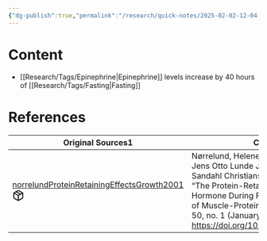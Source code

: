```yaml
---
{"dg-publish":true,"permalink":"/research/quick-notes/2025-02-02-12-04-35/","updated":"2025-02-02T12:06:51-05:00"}
---
```


# Content
- [[Research/Tags/Epinephrine\|Epinephrine]] levels increase by 40 hours of [[Research/Tags/Fasting\|Fasting]]
# References
<div><table class="dataview table-view-table"><thead class="table-view-thead"><tr class="table-view-tr-header"><th class="table-view-th"><span>Original Sources</span><span class="dataview small-text">1</span></th><th class="table-view-th"><span>Citations</span></th></tr></thead><tbody class="table-view-tbody"><tr><td><span><a data-tooltip-position="top" aria-label="Research/Evidence Sources/norrelundProteinRetainingEffectsGrowth2001.md" data-href="Research/Evidence Sources/norrelundProteinRetainingEffectsGrowth2001.md" href="Research/Evidence Sources/norrelundProteinRetainingEffectsGrowth2001.md" class="internal-link" target="_blank" rel="noopener nofollow" fileclass-name="Research Links">norrelundProteinRetainingEffectsGrowth2001</a><a class="metadata-menu fileclass-icon"><svg xmlns="http://www.w3.org/2000/svg" width="24" height="24" viewBox="0 0 24 24" fill="none" stroke="currentColor" stroke-width="2" stroke-linecap="round" stroke-linejoin="round" class="svg-icon lucide-package"><path d="m7.5 4.27 9 5.15"></path><path d="M21 8a2 2 0 0 0-1-1.73l-7-4a2 2 0 0 0-2 0l-7 4A2 2 0 0 0 3 8v8a2 2 0 0 0 1 1.73l7 4a2 2 0 0 0 2 0l7-4A2 2 0 0 0 21 16Z"></path><path d="m3.3 7 8.7 5 8.7-5"></path><path d="M12 22V12"></path></svg></a></span></td><td><span>Nørrelund, Helene, K. Sreekumaran Nair, Jens Otto Lunde Jørgensen, Jens Sandahl Christiansen, and Niels Møller. “The Protein-Retaining Effects of Growth Hormone During Fasting Involve Inhibition of Muscle-Protein Breakdown.” Diabetes 50, no. 1 (January 1, 2001): 96–104. <a rel="noopener nofollow" class="external-link" href="https://doi.org/10.2337/diabetes.50.1.96" target="_blank">https://doi.org/10.2337/diabetes.50.1.96</a>.</span></td></tr></tbody></table></div>


